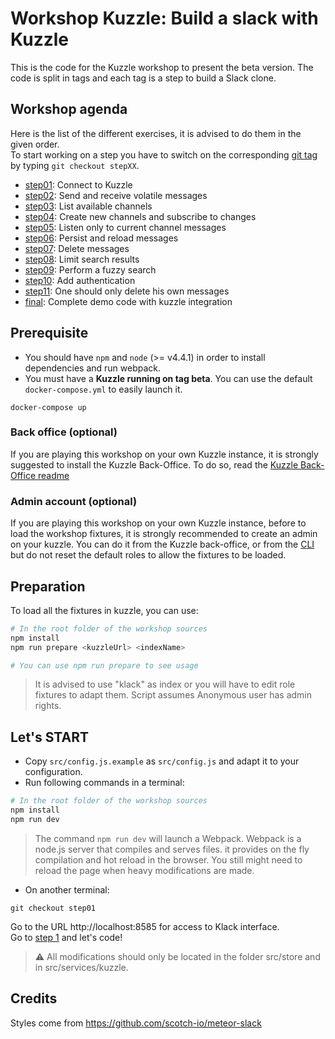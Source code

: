 # Workshop Kuzzle: Build a slack with Kuzzle

This is the code for the Kuzzle workshop to present the beta version. The code is split in tags and each tag is a step to build a Slack clone.

## Workshop agenda

Here is the list of the different exercises, it is advised to do them in the given order.  
To start working on a step you have to switch on the corresponding [git tag](https://github.com/kuzzleio/kuzzle-challenge-klack/releases) by typing `git checkout stepXX`.

* [step01](steps/step01.md): Connect to Kuzzle
* [step02](steps/step02.md): Send and receive volatile messages
* [step03](steps/step03.md): List available channels
* [step04](steps/step04.md): Create new channels and subscribe to changes
* [step05](steps/step05.md): Listen only to current channel messages
* [step06](steps/step06.md): Persist and reload messages
* [step07](steps/step07.md): Delete messages
* [step08](steps/step08.md): Limit search results
* [step09](steps/step09.md): Perform a fuzzy search
* [step10](steps/step10.md): Add authentication
* [step11](steps/step11.md): One should only delete his own messages
* [final](steps/final.md): Complete demo code with kuzzle integration

## Prerequisite

* You should have `npm` and `node` (>= v4.4.1) in order to install dependencies and run webpack.
* You must have a **Kuzzle running on tag beta**. You can use the default `docker-compose.yml` to easily launch it.
```
docker-compose up
```

### Back office (optional)
If you are playing this workshop on your own Kuzzle instance, it is strongly suggested to install the Kuzzle Back-Office.
To do so, read the [Kuzzle Back-Office readme](https://github.com/kuzzleio/kuzzle-bo)

### Admin account (optional)
If you are playing this workshop on your own Kuzzle instance, before to load the workshop fixtures, it is strongly recommended to create an admin on your kuzzle.
You can do it from the Kuzzle back-office, or from the [CLI](https://github.com/kuzzleio/kuzzle/tree/beta/bin) but do not reset the default roles to allow the fixtures to be loaded.


## Preparation

To load all the fixtures in kuzzle, you can use:

```bash
# In the root folder of the workshop sources
npm install
npm run prepare <kuzzleUrl> <indexName>

# You can use npm run prepare to see usage
```

> It is advised to use "klack" as index or you will have to edit role fixtures to adapt them.
Script assumes Anonymous user has admin rights.

## Let's START

* Copy `src/config.js.example` as `src/config.js` and adapt it to your configuration.
* Run following commands in a terminal:
```bash
# In the root folder of the workshop sources
npm install
npm run dev
```

> The command `npm run dev` will launch a Webpack. Webpack is a node.js server that compiles and serves files. it provides on the fly compilation and hot reload in the browser.
You still might need to reload the page when heavy modifications are made.

* On another terminal:
```
git checkout step01
```

Go to the URL http://localhost:8585 for access to Klack interface.  
Go to [step 1](./steps/step01.md) and let's code!

> :warning: All modifications should only be located in the folder src/store and in src/services/kuzzle.

## Credits

Styles come from https://github.com/scotch-io/meteor-slack
